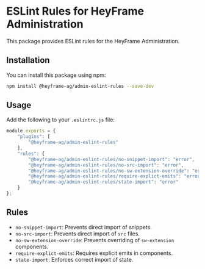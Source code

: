# ESLint Rules for HeyFrame Administration

This package provides ESLint rules for the HeyFrame Administration.

## Installation

You can install this package using npm:

```bash
npm install @heyframe-ag/admin-eslint-rules --save-dev
```

## Usage

Add the following to your `.eslintrc.js` file:

```javascript
module.exports = {
    "plugins": [
        "@heyframe-ag/admin-eslint-rules"
    ],
    "rules": {
        "@heyframe-ag/admin-eslint-rules/no-snippet-import": "error",
        "@heyframe-ag/admin-eslint-rules/no-src-import": "error",
        "@heyframe-ag/admin-eslint-rules/no-sw-extension-override": "error",
        "@heyframe-ag/admin-eslint-rules/require-explict-emits": "error",
        "@heyframe-ag/admin-eslint-rules/state-import": "error"
    }
};
```

## Rules

- `no-snippet-import`: Prevents direct import of snippets.
- `no-src-import`: Prevents direct import of `src` files.
- `no-sw-extension-override`: Prevents overriding of `sw-extension` components.
- `require-explict-emits`: Requires explicit emits in components.
- `state-import`: Enforces correct import of state.